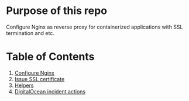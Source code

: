 # Purpose of this repo
Configure Nginx as reverse proxy for containerized applications with SSL termination and etc.

# Table of Contents
1. [Configure Nginx](/configure_nginx.md)
2. [Issue SSL certificate](/issue_ssl_certificate.md)
3. [Helpers](/helpers.md)
4. [DigitalOcean incident actions](/do_incident_actions.md)
